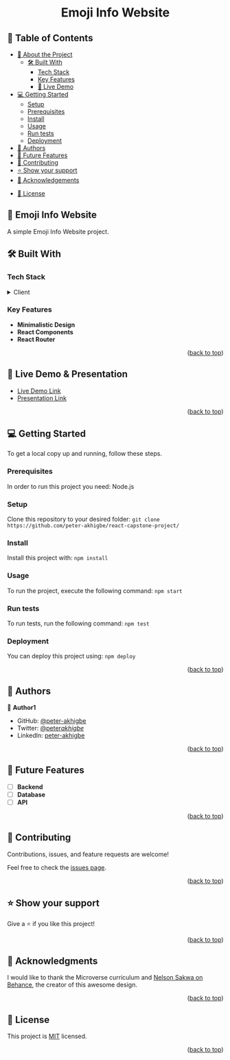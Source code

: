<a name="readme-top"></a>

<div align="center">
  <h1>Emoji Info Website</h1>
</div>

<!-- TABLE OF CONTENTS -->

## 📗 Table of Contents


- [📖 About the Project](#about-project)
  - [🛠 Built With](#built-with)
    - [Tech Stack](#tech-stack)
    - [Key Features](#key-features)
    - [🚀 Live Demo](#live-demo)
- [💻 Getting Started](#getting-started)
  - [Setup](#setup)
  - [Prerequisites](#prerequisites)
  - [Install](#install)
  - [Usage](#usage)
  - [Run tests](#run-tests)
  - [Deployment](#deployment)
- [👥 Authors](#authors)
- [🔭 Future Features](#future-features)
- [🤝 Contributing](#contributing)
- [⭐️ Show your support](#support)
- [🙏 Acknowledgements](#acknowledgements)
<!-- - [❓ FAQ (OPTIONAL)](#faq) -->
- [📝 License](#license)

<!-- PROJECT DESCRIPTION -->

## 📖 Emoji Info Website <a name="about-project"></a>

A simple Emoji Info Website project.

## 🛠 Built With <a name="built-with"></a>

### Tech Stack <a name="tech-stack"></a>

<details>
  <summary>Client</summary>
  <ul>
    <li>HTML & CSS</li>
    <li>JavaScript</li>
    <li>React.js</li>
  </ul>
</details>

<!-- Features -->

### Key Features <a name="key-features"></a>

- **Minimalistic Design**
- **React Components**
- **React Router**

<p align="right">(<a href="#readme-top">back to top</a>)</p>

<!-- LIVE DEMO -->

## 🚀 Live Demo & Presentation <a name="live-demo"></a>

- [Live Demo Link](https://react-capstone-emoji-website.onrender.com/)
- [Presentation Link](https://www.loom.com/share/0d6b0f70c8ec4083b5c092a1c414c552/)


<p align="right">(<a href="#readme-top">back to top</a>)</p>

<!-- GETTING STARTED -->

## 💻 Getting Started <a name="getting-started"></a>

To get a local copy up and running, follow these steps.

### Prerequisites

In order to run this project you need: Node.js

### Setup

Clone this repository to your desired folder: `git clone https://github.com/peter-akhigbe/react-capstone-project/`

### Install

Install this project with: `npm install`

### Usage

To run the project, execute the following command: `npm start`

### Run tests

To run tests, run the following command: `npm test`

### Deployment

You can deploy this project using: `npm deploy`

<p align="right">(<a href="#readme-top">back to top</a>)</p>

<!-- AUTHORS -->

## 👥 Authors <a name="authors"></a>

👤 **Author1**

- GitHub: [@peter-akhigbe](https://github.com/peter-akhigbe)
- Twitter: [@peter*akhigbe*](https://twitter.com/peter_akhigbe_)
- LinkedIn: [peter-akhigbe](https://linkedin.com/in/peter-akhigbe)

<p align="right">(<a href="#readme-top">back to top</a>)</p>

<!-- FUTURE FEATURES -->

## 🔭 Future Features <a name="future-features"></a>

- [ ] **Backend**
- [ ] **Database**
- [ ] **API**

<p align="right">(<a href="#readme-top">back to top</a>)</p>

<!-- CONTRIBUTING -->

## 🤝 Contributing <a name="contributing"></a>

Contributions, issues, and feature requests are welcome!

Feel free to check the [issues page](../../issues/).

<p align="right">(<a href="#readme-top">back to top</a>)</p>

<!-- SUPPORT -->

## ⭐️ Show your support <a name="support"></a>

Give a ⭐️ if you like this project!

<p align="right">(<a href="#readme-top">back to top</a>)</p>

<!-- ACKNOWLEDGEMENTS -->

## 🙏 Acknowledgments <a name="acknowledgements"></a>

I would like to thank the Microverse curriculum and [Nelson Sakwa on Behance](https://www.behance.net/sakwadesignstudio/), the creator of this awesome design.

<!-- FAQ (optional) -->

<p align="right">(<a href="#readme-top">back to top</a>)</p>

<!-- LICENSE -->

## 📝 License <a name="license"></a>

This project is [MIT](./LICENSE) licensed.

<p align="right">(<a href="#readme-top">back to top</a>)</p>
